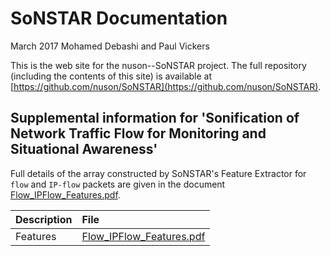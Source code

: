 # SoNSTAR Documentation
March 2017
Mohamed Debashi and Paul Vickers

This is the web site for the nuson--SoNSTAR project. The full repository (including the contents of this site) is available at [https://github.com/nuson/SoNSTAR](https://github.com/nuson/SoNSTAR).

## Supplemental information for 'Sonification of Network Traffic Flow for Monitoring and Situational Awareness'

Full details of the array constructed by SoNSTAR's Feature Extractor for `flow` and `IP-flow` packets are given in the document [Flow_IPFlow_Features.pdf](Flow_IPFlow_Features.pdf).

|Description  | File                                                   |
|:------------|:-------------------------------------------------------|
|Features     | [Flow_IPFlow_Features.pdf](Flow_IPFlow_Features.pdf)   |

